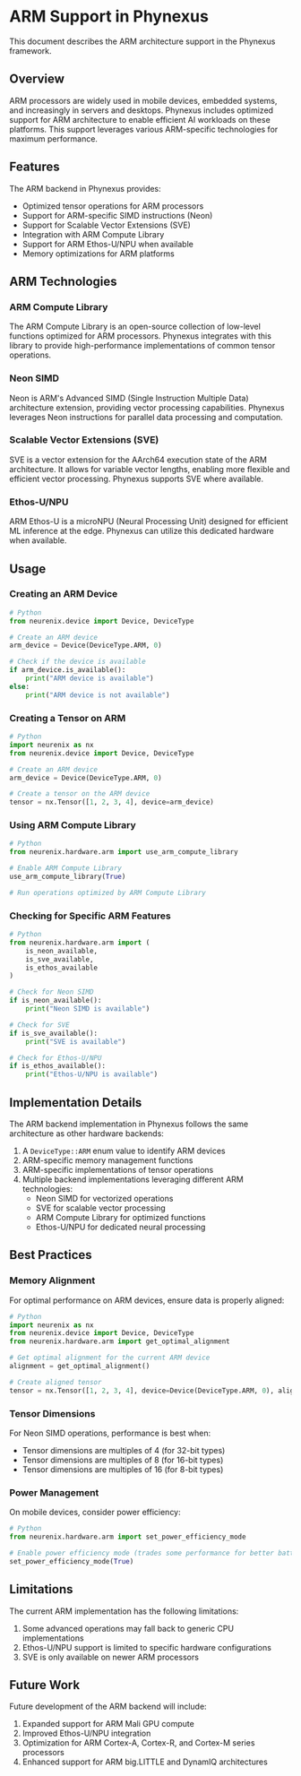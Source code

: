 # ARM Support in Phynexus

This document describes the ARM architecture support in the Phynexus framework.

## Overview

ARM processors are widely used in mobile devices, embedded systems, and increasingly in servers and desktops. Phynexus includes optimized support for ARM architecture to enable efficient AI workloads on these platforms. This support leverages various ARM-specific technologies for maximum performance.

## Features

The ARM backend in Phynexus provides:

- Optimized tensor operations for ARM processors
- Support for ARM-specific SIMD instructions (Neon)
- Support for Scalable Vector Extensions (SVE)
- Integration with ARM Compute Library
- Support for ARM Ethos-U/NPU when available
- Memory optimizations for ARM platforms

## ARM Technologies

### ARM Compute Library

The ARM Compute Library is an open-source collection of low-level functions optimized for ARM processors. Phynexus integrates with this library to provide high-performance implementations of common tensor operations.

### Neon SIMD

Neon is ARM's Advanced SIMD (Single Instruction Multiple Data) architecture extension, providing vector processing capabilities. Phynexus leverages Neon instructions for parallel data processing and computation.

### Scalable Vector Extensions (SVE)

SVE is a vector extension for the AArch64 execution state of the ARM architecture. It allows for variable vector lengths, enabling more flexible and efficient vector processing. Phynexus supports SVE where available.

### Ethos-U/NPU

ARM Ethos-U is a microNPU (Neural Processing Unit) designed for efficient ML inference at the edge. Phynexus can utilize this dedicated hardware when available.

## Usage

### Creating an ARM Device

```python
# Python
from neurenix.device import Device, DeviceType

# Create an ARM device
arm_device = Device(DeviceType.ARM, 0)

# Check if the device is available
if arm_device.is_available():
    print("ARM device is available")
else:
    print("ARM device is not available")
```

### Creating a Tensor on ARM

```python
# Python
import neurenix as nx
from neurenix.device import Device, DeviceType

# Create an ARM device
arm_device = Device(DeviceType.ARM, 0)

# Create a tensor on the ARM device
tensor = nx.Tensor([1, 2, 3, 4], device=arm_device)
```

### Using ARM Compute Library

```python
# Python
from neurenix.hardware.arm import use_arm_compute_library

# Enable ARM Compute Library
use_arm_compute_library(True)

# Run operations optimized by ARM Compute Library
```

### Checking for Specific ARM Features

```python
# Python
from neurenix.hardware.arm import (
    is_neon_available,
    is_sve_available,
    is_ethos_available
)

# Check for Neon SIMD
if is_neon_available():
    print("Neon SIMD is available")

# Check for SVE
if is_sve_available():
    print("SVE is available")

# Check for Ethos-U/NPU
if is_ethos_available():
    print("Ethos-U/NPU is available")
```

## Implementation Details

The ARM backend implementation in Phynexus follows the same architecture as other hardware backends:

1. A `DeviceType::ARM` enum value to identify ARM devices
2. ARM-specific memory management functions
3. ARM-specific implementations of tensor operations
4. Multiple backend implementations leveraging different ARM technologies:
   - Neon SIMD for vectorized operations
   - SVE for scalable vector processing
   - ARM Compute Library for optimized functions
   - Ethos-U/NPU for dedicated neural processing

## Best Practices

### Memory Alignment

For optimal performance on ARM devices, ensure data is properly aligned:

```python
# Python
import neurenix as nx
from neurenix.device import Device, DeviceType
from neurenix.hardware.arm import get_optimal_alignment

# Get optimal alignment for the current ARM device
alignment = get_optimal_alignment()

# Create aligned tensor
tensor = nx.Tensor([1, 2, 3, 4], device=Device(DeviceType.ARM, 0), alignment=alignment)
```

### Tensor Dimensions

For Neon SIMD operations, performance is best when:
- Tensor dimensions are multiples of 4 (for 32-bit types)
- Tensor dimensions are multiples of 8 (for 16-bit types)
- Tensor dimensions are multiples of 16 (for 8-bit types)

### Power Management

On mobile devices, consider power efficiency:

```python
# Python
from neurenix.hardware.arm import set_power_efficiency_mode

# Enable power efficiency mode (trades some performance for better battery life)
set_power_efficiency_mode(True)
```

## Limitations

The current ARM implementation has the following limitations:

1. Some advanced operations may fall back to generic CPU implementations
2. Ethos-U/NPU support is limited to specific hardware configurations
3. SVE is only available on newer ARM processors

## Future Work

Future development of the ARM backend will include:

1. Expanded support for ARM Mali GPU compute
2. Improved Ethos-U/NPU integration
3. Optimization for ARM Cortex-A, Cortex-R, and Cortex-M series processors
4. Enhanced support for ARM big.LITTLE and DynamIQ architectures
